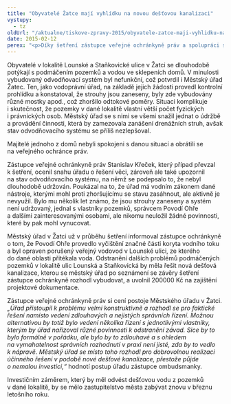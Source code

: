 ```yaml
---
title: "Obyvatelé Žatce mají vyhlídku na novou dešťovou kanalizaci"
vystupy:
  - tz
oldUrl: "/aktualne/tiskove-zpravy-2015/obyvatele-zatce-maji-vyhlidku-na-novou-destovou-kanalizaci/"
date: 2015-02-12
perex: "<p>Díky šetření zástupce veřejné ochránkyně práv a spolupráci s představiteli Městského úřadu Žatec mají obyvatelé podmáčené lokality v Žatci vyhlídku na novou dešťovou kanalizaci. Po dlouholetých problémech s podmáčenými pozemky a vodou ve sklepeních domů a po výtkách zástupce ombudsmanky, že úřad nebyl dostatečně aktivní, se město rozhodlo situaci řešit přímočaře. Namísto zdlouhavých a nejistých správních řízení se rozhodlo vybudovat novou dešťovou kanalizaci.</p>"
---
```


<!-- imported from the old website -->

<p>Obyvatelé v lokalitě Lounské a Staňkovické ulice v Žatci se dlouhodobě potýkají s podmáčením pozemků a vodou ve sklepeních domů. V minulosti vybudovaný odvodňovací systém byl nefunkční, což potvrdil i Městský úřad Žatec. Ten, jako vodoprávní úřad, na základě jejich žádosti provedl kontrolní prohlídku a konstatoval, že strouhy jsou zaneseny, byly zde vybudovány různé mostky apod., což zhoršilo odtokové poměry. Situaci komplikuje i skutečnost, že pozemky v dané lokalitě vlastní větší počet fyzických i právnických osob. Městský úřad se s nimi se všemi snažil jednat o údržbě a provádění činnosti, která by zamezovala zanášení drenážních struh, avšak stav odvodňovacího systému se příliš nezlepšoval.</p><p>Majitelé jednoho z domů nebyli spokojeni s danou situací a obrátili se na veřejného ochránce práv. </p><p>Zástupce veřejné ochránkyně práv Stanislav Křeček, který případ převzal k šetření, ocenil snahu úřadu o řešení věci, zároveň ale také upozornil na stav odvodňovacího systému, na němž se podepsalo to, že nebyl dlouhodobě udržován. Poukázal na to, že úřad má vodním zákonem dané nástroje, kterými mohl proti zhoršujícímu se stavu zasáhnout, ale aktivně je nevyužil. Bylo mu několik let známo, že jsou strouhy zaneseny a systém není udržovaný, jednal s vlastníky pozemků, správcem Povodí Ohře a dalšími zainteresovanými osobami, ale nikomu neuložil žádné povinnosti, které by pak mohl vynucovat.</p><p>Městský úřad v Žatci už v průběhu šetření informoval zástupce ochránkyně o tom, že Povodí Ohře provedlo vyčištění značné části koryta vodního toku a byl opraven porušený veřejný vodovod v Lounské ulici, ze kterého do dané oblasti přitékala voda. Odstranění dalších problémů podmáčených pozemků v lokalitě ulic Lounská a Staňkovická by měla řešit nová dešťová kanalizace, kterou se městský úřad po seznámení se závěry šetření zástupce ochránkyně rozhodl vybudovat, a uvolnil 200000 Kč na zajištění projektové dokumentace.</p><p>Zástupce veřejné ochránkyně práv si cení postoje Městského úřadu v Žatci.  <em>„Úřad přistoupil k problému velmi konstruktivně a rozhodl se pro faktické řešení namísto vedení zdlouhavých a nejistých správních řízení. Možnou alternativou by totiž bylo vedení několika řízení s jednotlivými vlastníky, kterým by úřad nařizoval různé povinnosti k odstranění závad. Sice by to bylo formálně v pořádku, ale bylo by to zdlouhavé a s ohledem na vymahatelnost správních rozhodnutí v praxi není jisté, zda by to vedlo k nápravě. Městský úřad se místo toho rozhodl pro dobrovolnou realizaci účinného řešení v podobě nové dešťové kanalizace, přestože půjde o nemalou investici,“</em> hodnotí postup úřadu zástupce ombudsmanky.  </p>Investičním záměrem, který by měl odvést dešťovou vodu z pozemků v dané lokalitě, by se mělo zastupitelstvo města zabývat znovu v březnu letošního roku.
